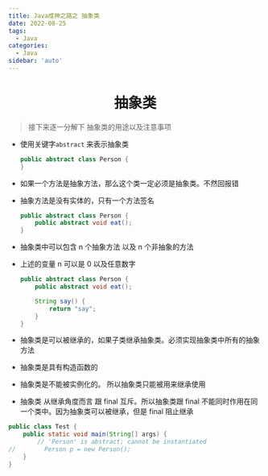 ```yaml
---
title: Java成神之路之 抽象类
date: 2022-08-25
tags:
  - Java
categories:
  - Java
sidebar: 'auto'
---
```


<div align = "center"><h1>抽象类</h1></div>


> 接下来逐一分解下 抽象类的用途以及注意事项

- 使用关键字`abstract` 来表示抽象类

  ```java
  public abstract class Person {
  }
  ```

- 如果一个方法是抽象方法，那么这个类一定必须是抽象类。不然回报错
- 抽象方法是没有实体的，只有一个方法签名

  ```java
  public abstract class Person {
      public abstract void eat();
  }
  ```

- 抽象类中可以包含 n 个抽象方法 以及 n 个非抽象的方法
- 上述的变量 n 可以是 0 以及任意数字

  ```java
  public abstract class Person {
      public abstract void eat();

      String say() {
          return "say";
      }
  }
  ```

- 抽象类是可以被继承的，如果子类继承抽象类。必须实现抽象类中所有的抽象方法
- 抽象类是具有构造函数的
- 抽象类是不能被实例化的。 所以抽象类只能被用来继承使用
- 抽象类 从继承角度而言 跟 final 互斥。所以抽象类跟 final 不能同时作用在同一个类中。因为抽象类可以被继承，但是 final 阻止继承

```java
public class Test {
    public static void main(String[] args) {
        // 'Person' is abstract; cannot be instantiated
//        Person p = new Person();
    }
}
```
